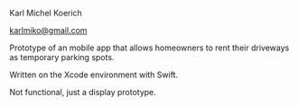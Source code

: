Karl Michel Koerich

karlmiko@gmail.com

Prototype of an mobile app that allows homeowners to rent their driveways as temporary parking spots.

Written on the Xcode environment with Swift.

Not functional, just a display prototype.
